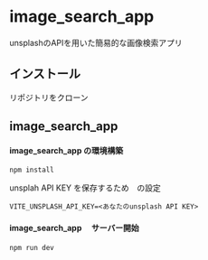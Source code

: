 # image_search_app

unsplashのAPIを用いた簡易的な画像検索アプリ

## インストール

リポジトリをクローン

## image_search_app

#### image_search_app の環境構築

```
npm install
```

unsplah API KEY を保存するため　の設定

```
VITE_UNSPLASH_API_KEY=<あなたのunsplash API KEY>
```

#### image_search_app 　サーバー開始

```
npm run dev
```


 




